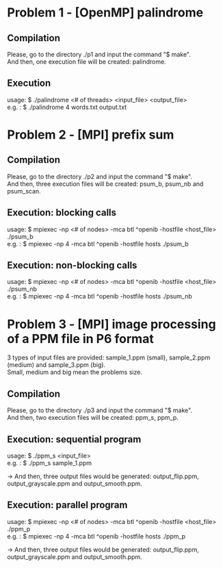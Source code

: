 # Problem 1 - [OpenMP] palindrome

## Compilation
Please, go to the directory ./p1 and input the command "$ make".  
And then, one execution file will be created: palindrome.  
  
## Execution
usage: $ ./palindrome <# of threads> <input_file> <output_file>  
e.g. : $ ./palindrome 4 words.txt output.txt  
  
  
# Problem 2 - [MPI] prefix sum
  
## Compilation
Please, go to the directory ./p2 and input the command "$ make".  
And then, three execution files will be created: psum_b, psum_nb and psum_scan.  
  
## Execution: blocking calls
usage: $ mpiexec -np <# of nodes> -mca btl ^openib -hostfile <host_file> ./psum_b  
e.g. : $ mpiexec -np 4 -mca btl ^openib -hostfile hosts ./psum_b  
  
## Execution: non-blocking calls
usage: $ mpiexec -np <# of nodes> -mca btl ^openib -hostfile <host_file> ./psum_nb  
e.g. : $ mpiexec -np 4 -mca btl ^openib -hostfile hosts ./psum_nb  
  
  
# Problem 3 - [MPI] image processing of a PPM file in P6 format
3 types of input files are provided: sample_1.ppm (small), sample_2.ppm (medium) and sample_3.ppm (big).  
Small, medium and big mean the problems size.  
  
## Compilation
Please, go to the directory ./p3 and input the command "$ make".  
And then, two execution files will be created: ppm_s, ppm_p.  
  
## Execution: sequential program
usage: $ ./ppm_s <input_file>  
e.g. : $ ./ppm_s sample_1.ppm  
  
-> And then, three output files would be generated: output_flip.ppm, output_grayscale.ppm and output_smooth.ppm.  
  
## Execution: parallel program
usage: $ mpiexec -np <# of nodes> -mca btl ^openib -hostfile <host_file> ./ppm_p  
e.g. : $ mpiexec -np 4 -mca btl ^openib -hostfile hosts ./ppm_p  
  
-> And then, three output files would be generated: output_flip.ppm, output_grayscale.ppm and output_smooth.ppm.  
  